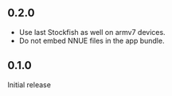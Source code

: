 ## 0.2.0

- Use last Stockfish as well on armv7 devices.
- Do not embed NNUE files in the app bundle.

## 0.1.0

Initial release
